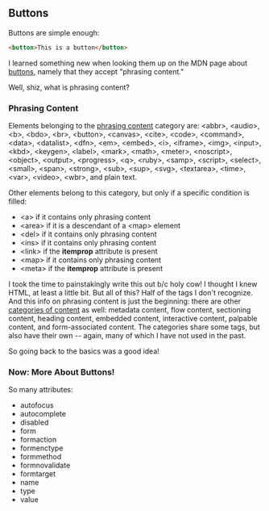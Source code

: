 
## Buttons
Buttons are simple enough:
```html
<button>This is a button</button>
```

I learned something new when looking them up on the MDN page about 
[buttons](https://developer.mozilla.org/en-US/docs/Web/HTML/Element/button), namely that
they accept "phrasing content."
 
Well, shiz, what is phrasing content?
 
### Phrasing Content
Elements belonging to the [phrasing content](https://developer.mozilla.org/en-US/docs/Web/Guide/HTML/Content_categories#Phrasing_content)
category are: \<abbr>, \<audio>, \<b>, \<bdo>, \<br>, \<button>, \<canvas>, \<cite>, \<code>, \<command>, \<data>,
\<datalist>, \<dfn>, \<em>, \<embed>, \<i>, \<iframe>, \<img>, \<input>, \<kbd>, \<keygen>, \<label>, \<mark>, \<math>,
\<meter>, \<noscript>, \<object>, \<output>, \<progress>, \<q>, \<ruby>, \<samp>, \<script>, \<select>, \<small>, 
\<span>, \<strong>, \<sub>, \<sup>, \<svg>, \<textarea>, \<time>, \<var>, \<video>, \<wbr>, and plain text.
 
Other elements belong to this category, but only if a specific condition is filled:
* \<a> if it contains only phrasing content
* \<area> if it is a descendant of a \<map> element
* \<del> if it contains only phrasing content
* \<ins> if it contains only phrasing content
* \<link> if the <strong>itemprop</strong> attribute is present
* \<map> if it contains only phrasing content
* \<meta> if the <strong>itemprop</strong> attribute is present
 
I took the time to painstakingly write this out b/c holy cow! I thought I knew HTML, at least a little
bit.  But all of this?  Half of the tags I don't recognize.  And this info on phrasing content is
just the beginning: there are other [categories of content](https://developer.mozilla.org/en-US/docs/Web/Guide/HTML/Content_categories)
as well: metadata content, flow content, sectioning content, heading content, embedded content, interactive content,
palpable content, and form-associated content.  The categories share some tags, but also have their own -- again, many of
which I have not used in the past.
 
So going back to the basics was a good idea!
 
### Now: More About Buttons!
So many attributes:
* autofocus
* autocomplete
* disabled
* form
* formaction
* formenctype
* formmethod
* formnovalidate
* formtarget
* name
* type
* value



